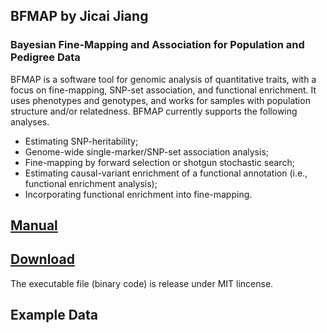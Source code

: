 ## BFMAP by Jicai Jiang

### Bayesian Fine-Mapping and Association for Population and Pedigree Data



BFMAP is a software tool for genomic analysis of quantitative traits, with a focus on fine-mapping, SNP-set association, and functional enrichment. It uses phenotypes and genotypes, and works for samples with population structure and/or relatedness. BFMAP currently supports the following analyses.

- Estimating SNP-heritability;
- Genome-wide single-marker/SNP-set association analysis;
- Fine-mapping by forward selection or shotgun stochastic search;
- Estimating causal-variant enrichment of a functional annotation (i.e., functional enrichment analysis);
- Incorporating functional enrichment into fine-mapping.



## [Manual](https://jiang18.github.io/bfmap/manual.pdf)


## [Download](https://jiang18.github.io/bfmap/bfmap_0.65.zip)
The executable file (binary code) is release under MIT lincense.

## Example Data

